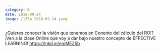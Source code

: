 ```yaml
--- 
category: B 
date: 2018-09-24 
image: /1354_2018-09-24.jpeg 
--- 
```


¿Quieres conocer la visión que tenemos en Conento del cálculo del ROI? ¡Ven a la clase Online que voy a dar bajo nuestro concepto de EFFECTIVE LEARNING! https://lnkd.in/emMEZ5b